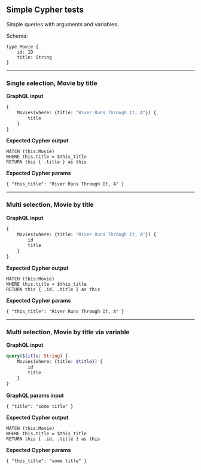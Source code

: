 ## Simple Cypher tests

Simple queries with arguments and variables.

Schema:

```schema
type Movie {
    id: ID
    title: String
}
```

---

### Single selection, Movie by title

**GraphQL input**

```graphql
{
    Movies(where: {title: "River Runs Through It, A"}) {
        title
    }
}
```

**Expected Cypher output**

```cypher
MATCH (this:Movie) 
WHERE this.title = $this_title
RETURN this { .title } as this
```

**Expected Cypher params**

```cypher-params
{ "this_title": "River Runs Through It, A" }
```

---

### Multi selection, Movie by title

**GraphQL input**

```graphql
{
    Movies(where: {title: "River Runs Through It, A"}) {
        id
        title
    }
}
```

**Expected Cypher output**

```cypher
MATCH (this:Movie) 
WHERE this.title = $this_title
RETURN this { .id, .title } as this
```

**Expected Cypher params**

```cypher-params
{ "this_title": "River Runs Through It, A" }
```

---

### Multi selection, Movie by title via variable

**GraphQL input**

```graphql
query($title: String) {
    Movies(where: {title: $title}) {
        id
        title
    }
}
```

**GraphQL params input**

```graphql-params
{ "title": "some title" }
```

**Expected Cypher output**

```cypher
MATCH (this:Movie) 
WHERE this.title = $this_title
RETURN this { .id, .title } as this
```

**Expected Cypher params**

```cypher-params
{ "this_title": "some title" }
```
